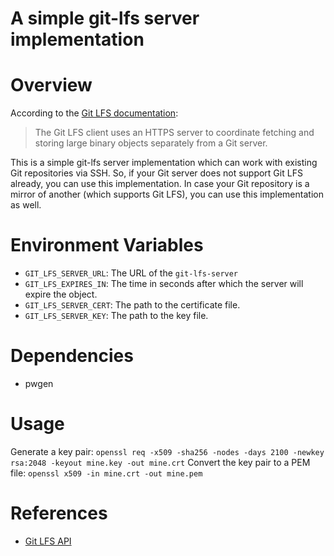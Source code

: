 A simple git-lfs server implementation
===============================

# Overview
<!-- TODO: Write this -->
According to the [Git LFS documentation](https://github.com/git-lfs/git-lfs/tree/main/docs/api):
> The Git LFS client uses an HTTPS server to coordinate fetching and storing large binary objects separately from a Git server.

This is a simple git-lfs server implementation which can work with existing Git repositories via SSH.
So, if your Git server does not support Git LFS already, you can use this implementation.
In case your Git repository is a mirror of another (which supports Git LFS), you can use this implementation as well.

# Environment Variables

- `GIT_LFS_SERVER_URL`: The URL of the `git-lfs-server`
- `GIT_LFS_EXPIRES_IN`: The time in seconds after which the server will expire the object.
- `GIT_LFS_SERVER_CERT`: The path to the certificate file.
- `GIT_LFS_SERVER_KEY`: The path to the key file.

# Dependencies

- pwgen

# Usage

Generate a key pair: `openssl req -x509 -sha256 -nodes -days 2100 -newkey rsa:2048 -keyout mine.key -out mine.crt`
Convert the key pair to a PEM file: `openssl x509 -in mine.crt -out mine.pem`
# References

- [Git LFS API](https://github.com/git-lfs/git-lfs/tree/main/docs/api)
